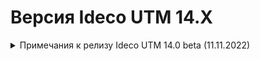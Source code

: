 # Версия Ideco UTM 14.X

<details>

<summary>Примечания к релизу Ideco UTM 14.0 beta (11.11.2022)</summary>

**Дата выхода версии**: .

Техническая поддержка и обратная связь (поможет нам улучшить продукт):

* Обсудить версию в телеграмм-канале с разработчиками: [https://t.me/idecoutm](https://t.me/idecoutm)
* Портал технической поддержки: [https://help.ideco.ru/](https://help.ideco.ru/)
* Электронная почта: help@ideco.ru
* Telegram: [ideco.bot](https://telegram.im/@ideco_support_bot)


[Скачать Ideco UTM 14](https://my.ideco.ru/). \
Автоматическая регистрация тестовой лицензии: my.ideco.ru (полный функционал на 40 дней и 10 000 пользователей). 

**Новые возможности версии 14**

* Добавлена возможность создания [Агрегированных интерфейсов (LACP)](../settings/services/connection-to-provider/aggregated.md);
* Добавлена возможность создания правил по GeoIP в [Файрволе](../settings/access-rules/firewall.md);
* Добавлена отчетность по срабатываниям [Web Application Firewall](../settings/reports/security-events.md#web-application-firewall); 
* Добавлена отправка логов IPS по syslog; 
* Добавлен объект [**Список IP-адресов**](../settings/access-rules/aliases.md) с возможностью добавления списка IP и сетей из файла;
* Добавлена возможность скрытия панели меню; 
* Добавлено действие **Перенаправить на** при создании правила в [Контент-фильтре](../settings/access-rules/content-filter/README.md);
* Добавлена возможность исключения правил из обработки [Предотвращения вторжений](../settings/services/ipsec/README.md) 
* Добавлена возможность исключения пользователя или группы пользователей из обработки [Предотвращения вторжений](../settings/services/ipsec/README.md), [Контролем приложений ](../settings/access-rules/application-control.md) и [Ограничения скорости](../settings/access-rules/shaper.md) в разделе [Исключения]();
* Добавлена колонка **ID** правил в таблице [Файрвола](../settings/access-rules/firewall.md); 
* Добавлен WHOIS по IP-адресам в таблице [Предотвращения вторжений](../settings/services/ipsec/README.md);  


**Исправления и изменения**

* Обновленная платформа на базе ядра Linux 5.18;
* Изменен центральный дашборд;
* Появились уведомления о переключении на резервный канал и с резервного на основной;
* Улучшена фильтрация в таблицах правил и отчетности; 

**Обновление с релизов Ideco UTM 8.12 и старше**

Обновление с релиза Ideco UTM 13 возможно через автоматические обновления (тестовый канал, будет доступна в ближайшее время). \
Обновление с релизов 8.х, 9.х, 10.х, 11.х, 12.х возможно через автоматические обновления с промежуточным обновлением до версий 9.11, 10.7, 11.10, 12.8.

**Обновление с версии Ideco UTM 7.9.9**

Прямое обновление до версии 14 напрямую невозможно.\
Возможна миграция настроек (загрузка бэкапа настроек) на предварительно установленную версию [9.11](https://storage.yandexcloud.net/ideco-utm-iso/Ideco-UTM-9-11-2.iso) и дальнейшее обновление до версии 13.0 с помощью автоматического обновления.

</details>


